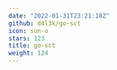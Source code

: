 ```yaml
---
date: "2022-01-31T23:21:18Z"
github: d4l3k/go-sct
icon: sun-o
stars: 123
title: go-sct
weight: 124
---
```

